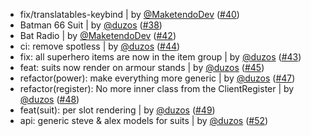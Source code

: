 - fix/translatables-keybind | by [@MaketendoDev](https://github.com/MaketendoDev) ([#40](https://github.com/duzos/superhero/pull/40))
- Batman 66 Suit | by [@duzos](https://github.com/duzos) ([#38](https://github.com/duzos/superhero/pull/38))
- Bat Radio | by [@MaketendoDev](https://github.com/MaketendoDev) ([#42](https://github.com/duzos/superhero/pull/42))
- ci: remove spotless | by [@duzos](https://github.com/duzos) ([#44](https://github.com/duzos/superhero/pull/44))
- fix: all superhero items are now in the item group | by [@duzos](https://github.com/duzos) ([#43](https://github.com/duzos/superhero/pull/43))
- feat: suits now render on armour stands | by [@duzos](https://github.com/duzos) ([#45](https://github.com/duzos/superhero/pull/45))
- refactor(power): make everything more generic | by [@duzos](https://github.com/duzos) ([#47](https://github.com/duzos/superhero/pull/47))
- refactor(register): No more inner class from the ClientRegister | by [@duzos](https://github.com/duzos) ([#48](https://github.com/duzos/superhero/pull/48))
- feat(suit): per slot rendering | by [@duzos](https://github.com/duzos) ([#49](https://github.com/duzos/superhero/pull/49))
- api: generic steve & alex models for suits | by [@duzos](https://github.com/duzos) ([#52](https://github.com/duzos/superhero/pull/52))

